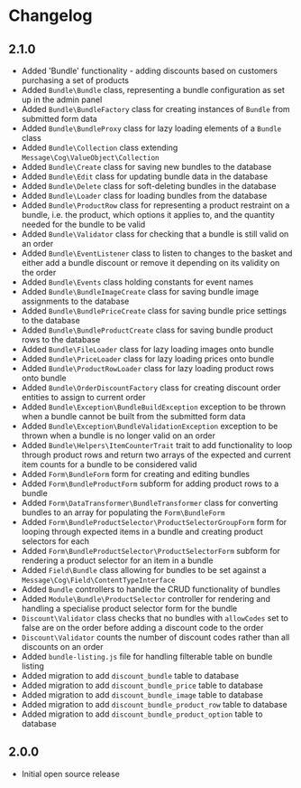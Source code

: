 # Changelog

## 2.1.0

- Added 'Bundle' functionality - adding discounts based on customers purchasing a set of products
- Added `Bundle\Bundle` class, representing a bundle configuration as set up in the admin panel
- Added `Bundle\BundleFactory` class for creating instances of `Bundle` from submitted form data
- Added `Bundle\BundleProxy` class for lazy loading elements of a `Bundle` class
- Added `Bundle\Collection` class extending `Message\Cog\ValueObject\Collection`
- Added `Bundle\Create` class for saving new bundles to the database
- Added `Bundle\Edit` class for updating bundle data in the database
- Added `Bundle\Delete` class for soft-deleting bundles in the database
- Added `Bundle\Loader` class for loading bundles from the database
- Added `Bundle\ProductRow` class for representing a product restraint on a bundle, i.e. the product, which options it applies to, and the quantity needed for the bundle to be valid
- Added `Bundle\Validator` class for checking that a bundle is still valid on an order
- Added `Bundle\EventListener` class to listen to changes to the basket and either add a bundle discount or remove it depending on its validity on the order
- Added `Bundle\Events` class holding constants for event names
- Added `Bundle\BundleImageCreate` class for saving bundle image assignments to the database
- Added `Bundle\BundlePriceCreate` class for saving bundle price settings to the database
- Added `Bundle\BundleProductCreate` class for saving bundle product rows to the database
- Added `Bundle\FileLoader` class for lazy loading images onto bundle
- Added `Bundle\PriceLoader` class for lazy loading prices onto bundle
- Added `Bundle\ProductRowLoader` class for lazy loading product rows onto bundle
- Added `Bundle\OrderDiscountFactory` class for creating discount order entities to assign to current order
- Added `Bundle\Exception\BundleBuildException` exception to be thrown when a bundle cannot be built from the submitted form data
- Added `Bundle\Exception\BundleValidationException` exception to be thrown when a bundle is no longer valid on an order
- Added `Bundle\Helpers\ItemCounterTrait` trait to add functionality to loop through product rows and return two arrays of the expected and current item counts for a bundle to be considered valid
- Added `Form\BundleForm` form for creating and editing bundles
- Added `Form\BundleProductForm` subform for adding product rows to a bundle
- Added `Form\DataTransformer\BundleTransformer` class for converting bundles to an array for populating the `Form\BundleForm`
- Added `Form\BundleProductSelector\ProductSelectorGroupForm` form for looping through expected items in a bundle and creating product selectors for each
- Added `Form\BundleProductSelector\ProductSelectorForm` subform for rendering a product selector for an item in a bundle
- Added `Field\Bundle` class allowing for bundles to be set against a `Message\Cog\Field\ContentTypeInterface`
- Added `Bundle` controllers to handle the CRUD functionality of bundles
- Added `Module\Bundle\ProductSelector` controller for rendering and handling a specialise product selector form for the bundle
- `Discount\Validator` class checks that no bundles with `allowCodes` set to false are on the order before adding a discount code to the order
- `Discount\Validator` counts the number of discount codes rather than all discounts on an order
- Added `bundle-listing.js` file for handling filterable table on bundle listing
- Added migration to add  `discount_bundle` table to database
- Added migration to add  `discount_bundle_price` table to database
- Added migration to add  `discount_bundle_image` table to database
- Added migration to add  `discount_bundle_product_row` table to database
- Added migration to add  `discount_bundle_product_option` table to database

## 2.0.0

- Initial open source release